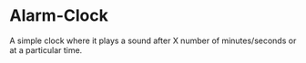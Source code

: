 # Alarm-Clock
A simple clock where it plays a sound after X number of minutes/seconds or at a particular time.
